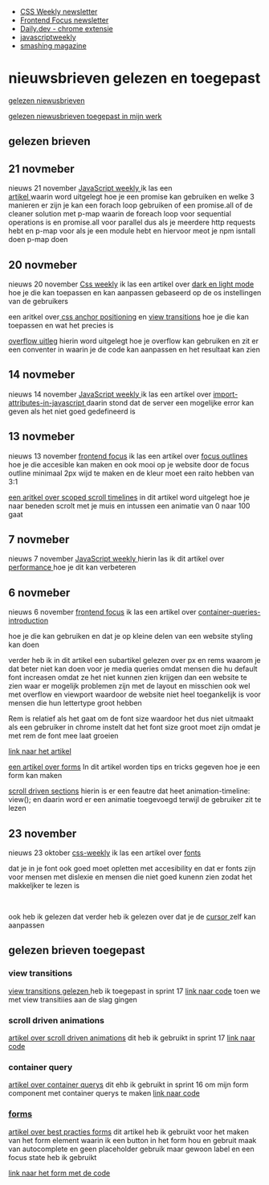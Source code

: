 - [CSS Weekly newsletter](https://css-weekly.com/)
- [Frontend Focus newsletter](https://frontendfoc.us/issues)
- [Daily.dev - chrome extensie](https://daily.dev/)
- [javascriptweekly]()
- [smashing magazine]()



<h1 id="news">nieuwsbrieven gelezen en toegepast</h1>

<a href="#gelezen"> gelezen niewusbrieven</a> 


<a href="#toepassen">gelezen niewusbrieven toegepast in mijn werk </a>

<h2 id="gelezen">gelezen brieven</h2>

<h2>21 novmeber</h2>

<p>

nieuws 21 november <a href="https://javascriptweekly.com/issues/714">JavaScript weekly </a> ik las een  
<a href="https://www.telerik.com/blogs/mapping-promises-javascript">artikel </a>waarin word uitgelegt hoe je een promise kan gebruiken en welke 3 manieren er zijn je kan een forach loop gebruiken of een promise.all of de  cleaner solution met p-map
waarin de foreach loop voor sequential operations is en promise.all voor parallel dus als je meerdere http requests hebt en p-map voor als je een module hebt en hiervoor meot je npm isntall doen p-map doen 

</p>





<h2>20 novmeber</h2>
<p>

nieuws 20 november <a href="https://css-weekly.com/issue-599/">Css weekly</a> ik las een artikel over <a href="https://css-tricks.com/come-to-the-light-dark-side/?utm_source=CSS-Weekly&utm_campaign=Issue-599&utm_medium=web">
dark en light mode </a> hoe je die kan toepassen en kan aanpassen gebaseerd op de os instellingen van de gebruikers



een aritkel over<a href="https://css-tricks.com/popping-comments-with-css-anchor-positioning-and-view-driven-animations/?utm_source=CSS-Weekly&utm_campaign=Issue-599&utm_medium=web#aa-the-foundation">
css anchor positioning</a> en <a href="https://www.debugbear.com/blog/view-transitions-spa-without-framework?utm_source=CSS-Weekly&utm_campaign=Issue-599&utm_medium=web">view transitions</a> hoe je die kan toepassen en wat het precies is

<a href="https://ishadeed.com/article/overflow-clip/?utm_source=CSS-Weekly&utm_campaign=Issue-599&utm_medium=web">overflow uitleg</a>
hierin word uitgelegt hoe je overflow kan gebruiken en zit er een conventer in waarin je de code kan aanpassen en het resultaat kan zien



</p>
<h2>14 novmeber</h2>
<p>

nieuws 14 november <a href="https://javascriptweekly.com/issues/713">JavaScript weekly </a> ik las een artikel over 
<a href="https://www.trevorlasn.com/blog/import-attributes-in-javascript">  import-attributes-in-javascript </a>
daarin stond dat de server een mogelijke error kan geven als het niet goed gedefineerd is 

</p>

<h2>13 novmeber</h2>
<p>

nieuws 13 november <a href="https://frontendfoc.us/issues/668">frontend focus</a> ik las een artikel over <a href="https://medienbaecker.com/articles/focus-outlines">focus outlines </a> hoe je die accesible kan maken en ook mooi op
je website door de focus outline minimaal 2px wijd te maken en de kleur moet een raito hebben van 3:1

<a href="https://frontendmasters.com/blog/scoped-scroll-timelines/">een aritkel over scoped scroll timelines</a> in dit artikel word uitgelegt hoe je naar beneden scrolt met je muis en intussen een animatie van 0 naar 100 gaat 

</p>
<h2>7 novmeber</h2>
<p>
    nieuws 7  november  <a href="https://javascriptweekly.com/issues/712">JavaScript weekly </a> hierin las ik dit artikel over<a href="https://web.dev/articles/top-cwv"> performance </a> hoe je dit kan verbeteren


</p>


<h2>6 novmeber</h2>
<p>

nieuws 6 november <a href="https://frontendfoc.us/issues/667">frontend focus</a> ik las een artikel over <a href="https://www.joshwcomeau.com/css/container-queries-introduction/">container-queries-introduction </a>

hoe je die kan gebruiken en dat je op kleine delen van een website styling kan doen

verder heb ik in dit artikel een subartikel gelezen over px en rems waarom je dat beter niet kan doen voor je media queries omdat mensen die hu default font increasen omdat 
ze het niet kunnen zien krijgen dan een website te zien waar er mogelijk problemen zijn met de layout en misschien ook wel met overflow en viewport waardoor de website niet heel toegankelijk is voor mensen die hun lettertype groot hebben

Rem is relatief  als het gaat om de font size waardoor het dus niet uitmaakt als een gebruiker in chrome instelt dat het font size groot moet zijn omdat je met rem de font mee laat groeien

<a href="https://www.joshwcomeau.com/css/surprising-truth-about-pixels-and-accessibility/">link naar het artikel</a>

<a href="https://evilmartians.com/chronicles/html-best-practices-for-login-and-signup-forms">een artikel over forms</a> In dit artikel worden tips en tricks gegeven hoe je een form kan maken 

<a href="https://frontendmasters.com/blog/scroll-driven-sections/">scroll driven sections</a> hierin is er een feautre dat heet animation-timeline: view(); en daarin word er een animatie toegevoegd terwijl de gebruiker zit te lezen




</p>
<h2>23 november</h2>
<p>
    nieuws 23 oktober <a href="https://css-weekly.com/issue-598/">css-weekly</a> ik las een artikel over <a href="https://www.a11y-collective.com/blog/accessible-fonts/?utm_source=CSS-Weekly&utm_campaign=Issue-598&utm_medium=web"> 
        fonts </a>

dat je in je font ook goed moet
 opletten met accesibility en dat er fonts zijn voor mensen met dislexie en mensen die niet goed kunenn zien zodat het makkeljker te lezen is 

 <br>

 ook heb ik gelezen dat 
 verder heb ik gelezen over dat je de <a href="https://www.letsbuildui.dev/articles/fun-with-custom-cursors/?utm_source=CSS-Weekly&utm_campaign=Issue-598&utm_medium=web">cursor </a> zelf kan aanpassen
</p>


<h2 id="toegepast">gelezen brieven toegepast</h2>
<h3>view transitions</h3>
<a href="https://www.debugbear.com/blog/view-transitions-spa-without-framework?utm_source=CSS-Weekly&utm_campaign=Issue-599&utm_medium=web">view transitions gelezen </a>
heb ik toegepast in sprint 17 <a href="https://github.com/yujing-student/user-needs/blob/bed4dce80f7c870e276fd9bafff5ac6df8e8d408/src/lib/Member.svelte#L7-L32">link naar code</a> toen we met view transitiies aan de slag gingen

<h3>scroll driven animations</h3>
<a href="https://www.smashingmagazine.com/2024/12/introduction-css-scroll-driven-animations/">artikel over
scroll driven animations</a> dit heb ik gebruikt in sprint 17 <a href="https://github.com/yujing-student/user-needs/blob/64fd20d68e81136a9b25e6a89fcde98ec2b87d30/src/lib/Member.svelte#L115-L170">link naar code</a>

<h3>container query</h3>
<a href="https://www.joshwcomeau.com/css/container-queries-introduction/">artikel over container querys</a> dit ehb ik gebruikt in sprint 16 om mijn form component met container querys te maken <a href="https://github.com/yujing-student/component-building-block/blob/6e0898b41f2d771886636bbd3f53017a2b1f751e/src/lib/Form.svelte#L241-L265">link naar code


<h3>forms</h3>
<a href="https://evilmartians.com/chronicles/html-best-practices-for-login-and-signup-forms">artikel over best practies forms</a> dit artikel heb ik gebruikt voor het maken van het form element
waarin ik een button in het form hou en gebruit maak van autocomplete
en geen placeholder gebruik maar gewoon label en een focus state heb ik gebruikt

<a href="https://github.com/yujing-student/component-building-block/blob/main/src/lib/Form.svelte">link naar het form met de code</a>




